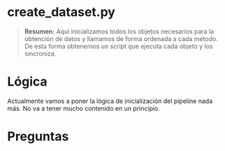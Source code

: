 # create_dataset.py

> **Resumen:** Aqui inicializamos todos los objetos necesarios para la obtención de datos y llamamos de forma ordenada a cada método. De esta forma obtenemos un script que ejecuta cada objeto y los sincroniza.

# Lógica

Actualmente vamos a poner la lógica de inicialización del pipeline nada más. No va a tener mucho contenido en un principio.


# Preguntas

